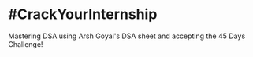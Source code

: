 # #CrackYourInternship
Mastering DSA using Arsh Goyal's DSA sheet and accepting the 45 Days Challenge!

